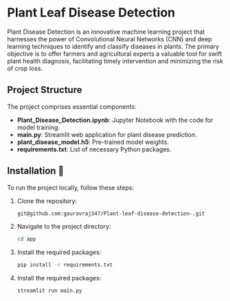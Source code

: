 # Plant Leaf Disease Detection
Plant Disease Detection is an innovative machine learning project that harnesses the power of Convolutional Neural Networks (CNN) and deep learning techniques to identify and classify diseases in plants. 
The primary objective is to offer farmers and agricultural experts a valuable tool for swift plant health diagnosis, facilitating timely intervention and minimizing the risk of crop loss.

## Project Structure
The project comprises essential components:
- **Plant_Disease_Detection.ipynb**: Jupyter Notebook with the code for model training.
- **main.py**: Streamlit web application for plant disease prediction.
- **plant_disease_model.h5**: Pre-trained model weights.
- **requirements.txt**: List of necessary Python packages.

## Installation 🚀
To run the project locally, follow these steps:
1. Clone the repository:
   ```bash
   git@github.com:gauravraj347/Plant-leaf-disease-detection-.git
2. Navigate to the project directory:
   ```bash
   cd app
3. Install the required packages:
   ```bash
   pip install -r requirements.txt
4. Install the required packages:
   ```bash
   streamlit run main.py
  
